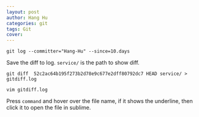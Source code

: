 ```yaml
---
layout: post
author: Hang Hu
categories: git
tags: Git 
cover: 
---
```


```
git log --committer="Hang-Hu" --since=10.days
```


Save the diff to log. `service/` is the path to show diff.


```
git diff  52c2ac64b195f273b2d78e9c677e2dff80792dc7 HEAD service/ > gitdiff.log
```


```
vim gitdiff.log
```


Press `command` and hover over the file name, if it shows the underline, then click it to open the file in sublime. 
